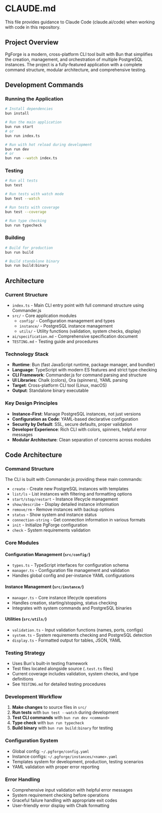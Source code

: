 # CLAUDE.md

This file provides guidance to Claude Code (claude.ai/code) when working with code in this repository.

## Project Overview

PgForge is a modern, cross-platform CLI tool built with Bun that simplifies the creation, management, and orchestration of multiple PostgreSQL instances. The project is a fully-featured application with a complete command structure, modular architecture, and comprehensive testing.

## Development Commands

### Running the Application
```bash
# Install dependencies
bun install

# Run the main application
bun run start
# or
bun run index.ts

# Run with hot reload during development
bun run dev
# or
bun run --watch index.ts
```

### Testing
```bash
# Run all tests
bun test

# Run tests with watch mode
bun test --watch

# Run tests with coverage
bun test --coverage

# Run type checking
bun run typecheck
```

### Building
```bash
# Build for production
bun run build

# Build standalone binary
bun run build:binary
```

## Architecture

### Current Structure
- `index.ts` - Main CLI entry point with full command structure using Commander.js
- `src/` - Core application modules
  - `config/` - Configuration management and types
  - `instance/` - PostgreSQL instance management
  - `utils/` - Utility functions (validation, system checks, display)
- `ai/specification.md` - Comprehensive specification document
- `TESTING.md` - Testing guide and procedures

### Technology Stack
- **Runtime**: Bun (fast JavaScript runtime, package manager, and bundler)
- **Language**: TypeScript with modern ES features and strict type checking
- **CLI Framework**: Commander.js for command parsing and structure
- **UI Libraries**: Chalk (colors), Ora (spinners), YAML parsing
- **Target**: Cross-platform CLI tool (Linux, macOS)
- **Output**: Standalone binary executable

### Key Design Principles
- **Instance-First**: Manage PostgreSQL instances, not just versions
- **Configuration as Code**: YAML-based declarative configuration
- **Security by Default**: SSL, secure defaults, proper validation
- **Developer Experience**: Rich CLI with colors, spinners, helpful error messages
- **Modular Architecture**: Clean separation of concerns across modules

## Code Architecture

### Command Structure
The CLI is built with Commander.js providing these main commands:
- `create` - Create new PostgreSQL instances with templates
- `list/ls` - List instances with filtering and formatting options
- `start/stop/restart` - Instance lifecycle management
- `show/describe` - Display detailed instance information
- `remove/rm` - Remove instances with backup options
- `status` - Show system and instance status
- `connection-string` - Get connection information in various formats
- `init` - Initialize PgForge configuration
- `check` - System requirements validation

### Core Modules

#### Configuration Management (`src/config/`)
- `types.ts` - TypeScript interfaces for configuration schema
- `manager.ts` - Configuration file management and validation
- Handles global config and per-instance YAML configurations

#### Instance Management (`src/instance/`)
- `manager.ts` - Core instance lifecycle operations
- Handles creation, starting/stopping, status checking
- Integrates with system commands and PostgreSQL binaries

#### Utilities (`src/utils/`)
- `validation.ts` - Input validation functions (names, ports, configs)
- `system.ts` - System requirements checking and PostgreSQL detection
- `display.ts` - Formatted output for tables, JSON, YAML

### Testing Strategy
- Uses Bun's built-in testing framework
- Test files located alongside source (`.test.ts` files)
- Current coverage includes validation, system checks, and type definitions
- See `TESTING.md` for detailed testing procedures

### Development Workflow
1. **Make changes** to source files in `src/`
2. **Run tests** with `bun test --watch` during development
3. **Test CLI commands** with `bun run dev <command>`
4. **Type check** with `bun run typecheck`
5. **Build binary** with `bun run build:binary` for testing

### Configuration System
- Global config: `~/.pgforge/config.yaml`
- Instance configs: `~/.pgforge/instances/<name>.yaml`
- Templates system for development, production, testing scenarios
- YAML validation with proper error reporting

### Error Handling
- Comprehensive input validation with helpful error messages
- System requirement checking before operations
- Graceful failure handling with appropriate exit codes
- User-friendly error display with Chalk formatting